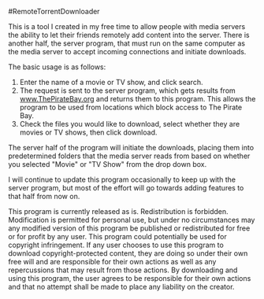 #RemoteTorrentDownloader

This is a tool I created in my free time to allow people with media servers the ability to let their friends
remotely add content into the server.  There is another half, the server program, that must run on the same
computer as the media server to accept incoming connections and initiate downloads.

The basic usage is as follows:
1. Enter the name of a movie or TV show, and click search.
2. The request is sent to the server program, which gets results from www.ThePirateBay.org and returns them
   to this program.  This allows the program to be used from locations which block access to The Pirate Bay.
3. Check the files you would like to download, select whether they are movies or TV shows, then click download.

The server half of the program will initiate the downloads, placing them into predetermined folders that the
media server reads from based on whether you selected "Movie" or "TV Show" from the drop down box.

I will continue to update this program occasionally to keep up with the server program, but most of the effort
will go towards adding features to that half from now on.



This program is currently released as is.  Redistribution is forbidden.  Modification is permitted for personal use,
but under no circumstances may any modified version of this program be published or redistributed for free or for
profit by any user.  This program could potentially be used for copyright infringement.  If any user chooses to
use this program to download copyright-protected content, they are doing so under their own free will and are
responsible for their own actions as well as any repercussions that may result from those actions.  By downloading
and using this program, the user agrees to be responsible for their own actions and that no attempt shall be made to
place any liability on the creator.
